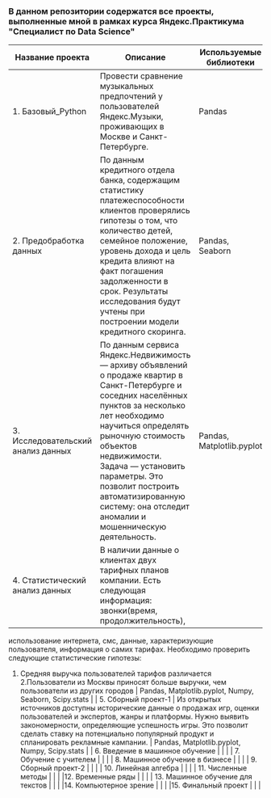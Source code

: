 
### В данном репозитории содержатся все проекты, выполненные мной в рамках курса Яндекс.Практикума "Специалист по Data Science"


| Название проекта  | Описание             | Используемые библиотеки|
| ------------------|----------------------| -----------------------|
| 1. Базовый_Python    | Провести сравнение музыкальных предпочтений у пользователей Яндекс.Музыки, проживающих в Москве и Санкт-Петербурге.   |   Pandas              |
| 2. Предобработка данных    |   По данным кредитного отдела банка, содержащим статистику платежеспособности клиентов проверялись гипотезы о том, что количество детей, семейное положение, уровень дохода и цель кредита влияют на факт погашения задолженности в срок. Результаты исследования будут учтены при построении модели кредитного скоринга.   |     Pandas, Seaborn            |
| 3. Исследовательский анализ данных    | По данным сервиса Яндекс.Недвижимость — архиву объявлений о продаже квартир в Санкт-Петербурге и соседних населённых пунктов за несколько лет необходимо научиться определять рыночную стоимость объектов недвижимости. Задача — установить параметры. Это позволит построить автоматизированную систему: она отследит аномалии и мошенническую деятельность.   |     Pandas, Matplotlib.pyplot        |
| 4. Статистический анализ данных   |  В наличии данные о клиентах двух тарифных планов компании. Есть следующая информация: звонки(время, продолжительность),
использование интернета, смс, данные, характеризующие пользователя, информация о самих тарифах. Необходимо проверить следующие статистические гипотезы:
1. Средняя выручка пользователей тарифов различается 2.Пользователи из Москвы приносят больше выручки, чем пользователи из других городов   |   Pandas, Matplotlib.pyplot, Numpy, Seaborn, Scipy.stats               |
| 5. Сборный проект-1   |    Из открытых источников доступны исторические данные о продажах игр, оценки пользователей и экспертов, жанры и платформы. Нужно выявить закономерности, определяющие успешность игры. Это позволит сделать ставку на потенциально популярный продукт и спланировать рекламные кампании.  |         Pandas, Matplotlib.pyplot, Numpy, Scipy.stats       |
| 6. Введение в машинное обучение    |    |                 |
| 7. Обучение с учителем    |      |                 |
| 8. Машинное обучение в бизнесе    |      |             |
| 9. Сборный проект-2   |      |                  |
| 10. Линейная алгебра   |      |                |
| 11. Численные методы   |      |             |
|12. Временные ряды  |      |                  |
| 13. Машинное обучение для текстов   |      |                |
|14. Компьютерное зрение |      |                  |
|15. Финальный проект  |      |                |


